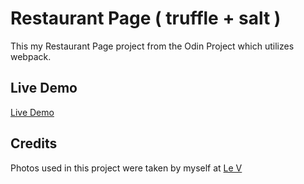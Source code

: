 # Restaurant Page ( truffle + salt )

This my Restaurant Page project from the Odin Project which utilizes webpack.

## Live Demo
[Live Demo](https://janebui.github.io/restaurant/)

## Credits
Photos used in this project were taken by myself at [Le V](https://www.hotelvernet-paris.com/fr/restaurant-et-bar)
